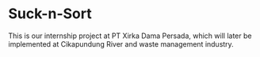 # Suck-n-Sort
This is our internship project at PT Xirka Dama Persada, which will later be implemented at Cikapundung River and waste management industry.
